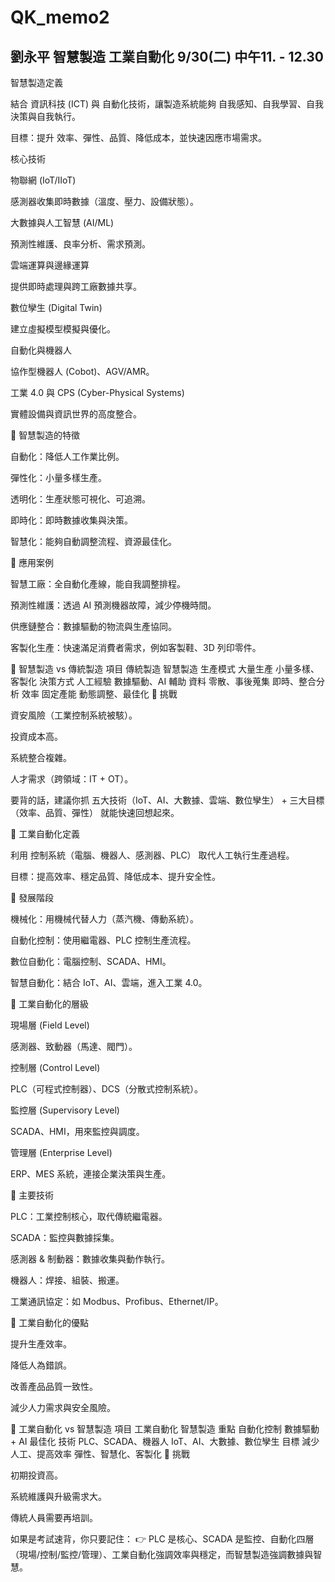 # QK_memo2
劉永平 智慧製造 工業自動化
9/30(二) 中午11. - 12.30
------------------------------------------------------------------------------------------------------------------
智慧製造定義

結合 資訊科技 (ICT) 與 自動化技術，讓製造系統能夠 自我感知、自我學習、自我決策與自我執行。

目標：提升 效率、彈性、品質、降低成本，並快速因應市場需求。

核心技術

物聯網 (IoT/IIoT)

感測器收集即時數據（溫度、壓力、設備狀態）。

大數據與人工智慧 (AI/ML)

預測性維護、良率分析、需求預測。

雲端運算與邊緣運算

提供即時處理與跨工廠數據共享。

數位孿生 (Digital Twin)

建立虛擬模型模擬與優化。

自動化與機器人

協作型機器人 (Cobot)、AGV/AMR。

工業 4.0 與 CPS (Cyber-Physical Systems)

實體設備與資訊世界的高度整合。

📌 智慧製造的特徵

自動化：降低人工作業比例。

彈性化：小量多樣生產。

透明化：生產狀態可視化、可追溯。

即時化：即時數據收集與決策。

智慧化：能夠自動調整流程、資源最佳化。

📌 應用案例

智慧工廠：全自動化產線，能自我調整排程。

預測性維護：透過 AI 預測機器故障，減少停機時間。

供應鏈整合：數據驅動的物流與生產協同。

客製化生產：快速滿足消費者需求，例如客製鞋、3D 列印零件。

📌 智慧製造 vs 傳統製造
項目	傳統製造	智慧製造
生產模式	大量生產	小量多樣、客製化
決策方式	人工經驗	數據驅動、AI 輔助
資料	零散、事後蒐集	即時、整合分析
效率	固定產能	動態調整、最佳化
📌 挑戰

資安風險（工業控制系統被駭）。

投資成本高。

系統整合複雜。

人才需求（跨領域：IT + OT）。

要背的話，建議你抓 五大技術（IoT、AI、大數據、雲端、數位孿生） + 三大目標（效率、品質、彈性） 就能快速回想起來。


📌 工業自動化定義

利用 控制系統（電腦、機器人、感測器、PLC） 取代人工執行生產過程。

目標：提高效率、穩定品質、降低成本、提升安全性。

📌 發展階段

機械化：用機械代替人力（蒸汽機、傳動系統）。

自動化控制：使用繼電器、PLC 控制生產流程。

數位自動化：電腦控制、SCADA、HMI。

智慧自動化：結合 IoT、AI、雲端，進入工業 4.0。

📌 工業自動化的層級

現場層 (Field Level)

感測器、致動器（馬達、閥門）。

控制層 (Control Level)

PLC（可程式控制器）、DCS（分散式控制系統）。

監控層 (Supervisory Level)

SCADA、HMI，用來監控與調度。

管理層 (Enterprise Level)

ERP、MES 系統，連接企業決策與生產。

📌 主要技術

PLC：工業控制核心，取代傳統繼電器。

SCADA：監控與數據採集。

感測器 & 制動器：數據收集與動作執行。

機器人：焊接、組裝、搬運。

工業通訊協定：如 Modbus、Profibus、Ethernet/IP。

📌 工業自動化的優點

提升生產效率。

降低人為錯誤。

改善產品品質一致性。

減少人力需求與安全風險。

📌 工業自動化 vs 智慧製造
項目	工業自動化	智慧製造
重點	自動化控制	數據驅動 + AI 最佳化
技術	PLC、SCADA、機器人	IoT、AI、大數據、數位孿生
目標	減少人工、提高效率	彈性、智慧化、客製化
📌 挑戰

初期投資高。

系統維護與升級需求大。

傳統人員需要再培訓。

如果是考試速背，你只要記住：
👉 PLC 是核心、SCADA 是監控、自動化四層（現場/控制/監控/管理）、工業自動化強調效率與穩定，而智慧製造強調數據與智慧。
